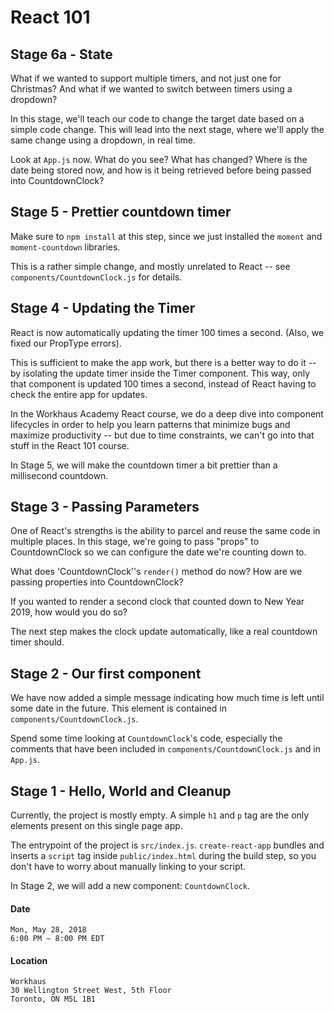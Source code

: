 # React 101

## Stage 6a - State

What if we wanted to support multiple timers, and not just one for Christmas? And what if we wanted to switch between timers using a dropdown?

In this stage, we'll teach our code to change the target date based on a simple code change. This will lead into the next stage, where we'll apply the same change using a dropdown, in real time.

Look at `App.js` now. What do you see? What has changed? Where is the date being stored now, and how is it being retrieved before being passed into CountdownClock?

## Stage 5 - Prettier countdown timer

Make sure to `npm install` at this step, since we just installed the `moment` and `moment-countdown` libraries.

This is a rather simple change, and mostly unrelated to React -- see `components/CountdownClock.js` for details.


## Stage 4 - Updating the Timer

React is now automatically updating the timer 100 times a second.  (Also, we fixed our PropType errors).

This is sufficient to make the app work, but there is a better way to do it -- by isolating the update timer inside the Timer component. This way, only that component is updated 100 times a second, instead of React having to check the entire app for updates.

In the Workhaus Academy React course, we do a deep dive into component lifecycles in order to help you learn patterns that minimize bugs and maximize productivity -- but due to time constraints, we can't go into that stuff in the React 101 course.

In Stage 5, we will make the countdown timer a bit prettier than a millisecond countdown.

## Stage 3 - Passing Parameters

One of React's strengths is the ability to parcel and reuse the same code in multiple places. In this stage, we're going to pass "props" to CountdownClock so we can configure the date we're counting down to.

What does 'CountdownClock''s `render()` method do now? How are we passing properties into CountdownClock?

If you wanted to render a second clock that counted down to New Year 2019, how would you do so?

The next step makes the clock update automatically, like a real countdown timer should.

## Stage 2 - Our first component

We have now added a simple message indicating how much time is left until some date in the future. This element is contained in `components/CountdownClock.js`.

Spend some time looking at `CountdownClock`'s code, especially the comments that have been included in `components/CountdownClock.js` and in `App.js`.

## Stage 1 - Hello, World and Cleanup

Currently, the project is mostly empty. A simple `h1` and `p` tag are the only elements present on this single page app.

The entrypoint of the project is `src/index.js`. `create-react-app` bundles and inserts a `script` tag inside `public/index.html` during the build step, so you don't have to worry about manually linking to your script.

In Stage 2, we will add a new component: `CountdownClock`.


#### Date

```
Mon, May 28, 2018
6:00 PM – 8:00 PM EDT
```

#### Location

```
Workhaus
30 Wellington Street West, 5th Floor
Toronto, ON M5L 1B1
```
